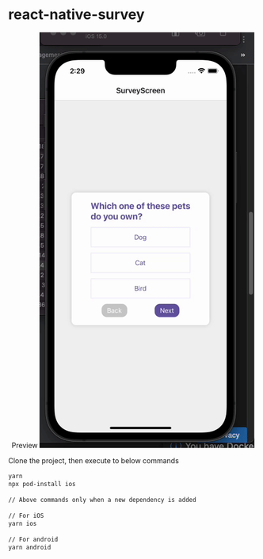 # react-native-survey

<p align="center">
  Preview
  <img src="https://github.com/ibrahimozdogan/react-native-survey/blob/master/SurveyApp/preview.gif" />
</p>
Clone the project, then execute to below commands

```
yarn
npx pod-install ios 

// Above commands only when a new dependency is added

// For iOS
yarn ios

// For android
yarn android


```
